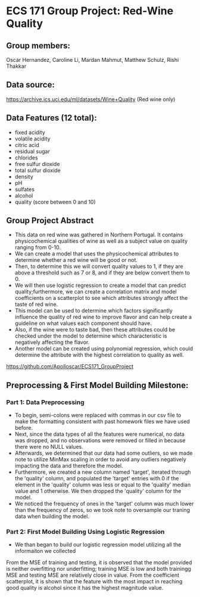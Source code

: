 # ECS 171 Group Project: Red-Wine Quality

## Group members:
Oscar Hernandez, Caroline Li, Mardan Mahmut, Matthew Schulz, Rishi Thakkar

## Data source: 
https://archive.ics.uci.edu/ml/datasets/Wine+Quality (Red wine only)

## Data Features (12 total):
 - fixed acidity
 - volatile acidity
 - citric acid
 - residual sugar
 - chlorides
 - free sulfur dioxide
 - total sulfur dioxide
 - density
 - pH
 - sulfates
 - alcohol
 - quality (score between 0 and 10)

 ## Group Project Abstract

- This data on red wine was gathered in Northern Portugal. It contains physicochemical qualities of wine as well as a subject value on quality ranging from 0-10.  
- We can create a model that uses the physicochemical attributes to determine whether a red wine will be good or not. 
- Then, to determine this we will convert quality values to 1, if they are above a threshold such as 7 or 8, and if they are below convert them to 0. 
- We will then use logistic regression to create a model that can predict quality;furthermore, we can create a correlation matrix and model coefficients on a scatterplot to see which attributes strongly affect the taste of red wine. 
- This model can be used to determine which factors significantly influence the quality of red wine to improve flavor and can help create a guideline on what values each component should have. 
- Also, if the wine were to taste bad, then these attributes could be checked under the model to determine which characteristic is negatively affecting the flavor.
- Another model can be created using polynomial regression, which could determine the attribute with the highest correlation to quality as well.

https://github.com/Apolloscar/ECS171_GroupProject

## Preprocessing & First Model Building Milestone:

### Part 1: Data Preprocessing
- To begin, semi-colons were replaced with commas in our csv file to make the formatting consistent with past homework files we have used before.
- Next, since the data types of all the features were numerical, no data was dropped, and no observations were removed or filled in because there were no NULL values.
- Afterwards, we determined that our data had some outliers, so we made note to utilize MinMax scaling in order to avoid any outliers negatively impacting the data and therefore the model.
- Furthermore, we created a new column named 'target', iterated through the 'quality' column, and populated the 'target' entries with 0 if the element in the 'quality' column was less or equal to the 'quality' median value and 1 otherwise. We then dropped the 'quality' column for the model.
- We noticed the frequency of ones in the 'target' column was much lower than the frequency of zeros, so we took note to oversample our traning data when building the model.

### Part 2: First Model Building Using Logistic Regression
- We than began to build our logistic regression model utilizing all the informaiton we collected

 From the MSE of training and testing, it is observed that the model provided is neither overfitting nor underfitting; training MSE is low and both trainingg MSE and testing MSE are relatively close in value. From the coefficient scatterplot, it is shown that the feature with the most impact in reaching good quality is alcohol since it has the highest magnitude value. 
